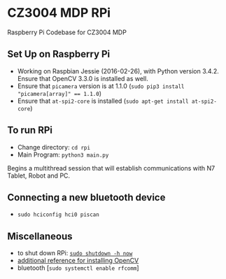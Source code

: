 # CZ3004 MDP RPi

Raspberry Pi Codebase for CZ3004 MDP

## Set Up on Raspberry Pi

- Working on Raspbian Jessie (2016-02-26), with Python version 3.4.2. Ensure that OpenCV 3.3.0 is installed as well.
- Ensure that `picamera` version is at 1.1.0 (`sudo pip3 install "picamera[array]" == 1.1.0`)  
- Ensure that `at-spi2-core` is installed (`sudo apt-get install at-spi2-core`)  

## To run RPi

- Change directory: `cd rpi`  
- Main Program: `python3 main.py`

Begins a multithread session that will establish communications with N7 Tablet, Robot and PC.

## Connecting a new bluetooth device

- `sudo hciconfig hci0 piscan`

## Miscellaneous

- to shut down RPi: [`sudo shutdown -h now`](https://raspberrypi.stackexchange.com/a/383)
- [additional reference for installing OpenCV](https://www.pyimagesearch.com/2018/09/26/install-opencv-4-on-your-raspberry-pi/)
- bluetooth [`sudo systemctl enable rfcomm`]

